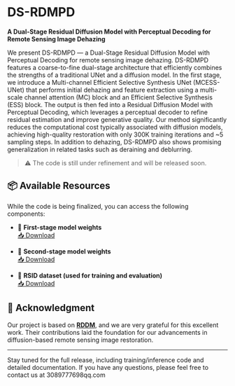 # DS-RDMPD

**A Dual-Stage Residual Diffusion Model with Perceptual Decoding for Remote Sensing Image Dehazing**

We present DS-RDMPD — a Dual-Stage Residual Diffusion Model with Perceptual Decoding for remote sensing image dehazing. DS-RDMPD features a coarse-to-fine dual-stage architecture that efficiently combines the strengths of a traditional UNet and a diffusion model. In the first stage, we introduce a Multi-channel Efficient Selective Synthesis UNet (MCESS-UNet) that performs initial dehazing and feature extraction using a multi-scale channel attention (MC) block and an Efficient Selective Synthesis (ESS) block. The output is then fed into a Residual Diffusion Model with Perceptual Decoding, which leverages a perceptual decoder to refine residual estimation and improve generative quality. Our method significantly reduces the computational cost typically associated with diffusion models, achieving high-quality restoration with only 300K training iterations and ~5 sampling steps. In addition to dehazing, DS-RDMPD also shows promising generalization in related tasks such as deraining and deblurring.

> ⚠️ The code is still under refinement and will be released soon.

## 📦 Available Resources

While the code is being finalized, you can access the following components:

- 🔹 **First-stage model weights**  
  [📥 Download](https://drive.google.com/drive/folders/1XWtq8Gn3MdlvIPw7_S750vFG7iy634AQ?usp=drive_link)

- 🔹 **Second-stage model weights**  
  [📥 Download](https://drive.google.com/drive/folders/1Q7PX3VwAymqgeB5IXvYIG3o7mdv3cFez?usp=drive_link)

- 🔹 **RSID dataset (used for training and evaluation)**  
  [📥 Download](https://drive.google.com/drive/folders/1abSw9GWyyOJINWCRNHBUoJBBw3FCttaS?usp=drive_link)

## 🙏 Acknowledgment

Our project is based on **[RDDM](https://github.com/nachifur/RDDM)**, and we are very grateful for this excellent work. Their contributions laid the foundation for our advancements in diffusion-based remote sensing image restoration.

---

Stay tuned for the full release, including training/inference code and detailed documentation. If you have any questions, please feel free to contact us at 3089777698qq.com
